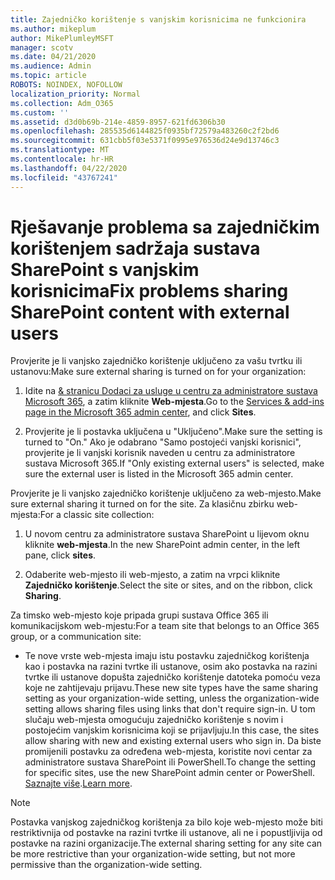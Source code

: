 ```yaml
---
title: Zajedničko korištenje s vanjskim korisnicima ne funkcionira
ms.author: mikeplum
author: MikePlumleyMSFT
manager: scotv
ms.date: 04/21/2020
ms.audience: Admin
ms.topic: article
ROBOTS: NOINDEX, NOFOLLOW
localization_priority: Normal
ms.collection: Adm_O365
ms.custom: ''
ms.assetid: d3d0b69b-214e-4859-8957-621fd6306b30
ms.openlocfilehash: 285535d6144825f0935bf72579a483260c2f2bd6
ms.sourcegitcommit: 631cbb5f03e5371f0995e976536d24e9d13746c3
ms.translationtype: MT
ms.contentlocale: hr-HR
ms.lasthandoff: 04/22/2020
ms.locfileid: "43767241"
---
```

# <a name="fix-problems-sharing-sharepoint-content-with-external-users"></a><span data-ttu-id="24b88-102">Rješavanje problema sa zajedničkim korištenjem sadržaja sustava SharePoint s vanjskim korisnicima</span><span class="sxs-lookup"><span data-stu-id="24b88-102">Fix problems sharing SharePoint content with external users</span></span>

<span data-ttu-id="24b88-103">Provjerite je li vanjsko zajedničko korištenje uključeno za vašu tvrtku ili ustanovu:</span><span class="sxs-lookup"><span data-stu-id="24b88-103">Make sure external sharing is turned on for your organization:</span></span>
  
1. <span data-ttu-id="24b88-104">Idite na [ &amp; stranicu Dodaci za usluge u centru za administratore sustava Microsoft 365](https://portal.office.com/adminportal/home#/Settings/ServicesAndAddIns), a zatim kliknite **Web-mjesta**.</span><span class="sxs-lookup"><span data-stu-id="24b88-104">Go to the [Services &amp; add-ins page in the Microsoft 365 admin center](https://portal.office.com/adminportal/home#/Settings/ServicesAndAddIns), and click **Sites**.</span></span>
    
2. <span data-ttu-id="24b88-105">Provjerite je li postavka uključena u "Uključeno".</span><span class="sxs-lookup"><span data-stu-id="24b88-105">Make sure the setting is turned to "On."</span></span> <span data-ttu-id="24b88-106">Ako je odabrano "Samo postojeći vanjski korisnici", provjerite je li vanjski korisnik naveden u centru za administratore sustava Microsoft 365.</span><span class="sxs-lookup"><span data-stu-id="24b88-106">If "Only existing external users" is selected, make sure the external user is listed in the Microsoft 365 admin center.</span></span>
    
<span data-ttu-id="24b88-107">Provjerite je li vanjsko zajedničko korištenje uključeno za web-mjesto.</span><span class="sxs-lookup"><span data-stu-id="24b88-107">Make sure external sharing it turned on for the site.</span></span> <span data-ttu-id="24b88-108">Za klasičnu zbirku web-mjesta:</span><span class="sxs-lookup"><span data-stu-id="24b88-108">For a classic site collection:</span></span>
  
1. <span data-ttu-id="24b88-109">U novom centru za administratore sustava SharePoint u lijevom oknu kliknite **web-mjesta**.</span><span class="sxs-lookup"><span data-stu-id="24b88-109">In the new SharePoint admin center, in the left pane, click **sites**.</span></span>
    
2. <span data-ttu-id="24b88-110">Odaberite web-mjesto ili web-mjesto, a zatim na vrpci kliknite **Zajedničko korištenje**.</span><span class="sxs-lookup"><span data-stu-id="24b88-110">Select the site or sites, and on the ribbon, click **Sharing**.</span></span>
    
<span data-ttu-id="24b88-111">Za timsko web-mjesto koje pripada grupi sustava Office 365 ili komunikacijskom web-mjestu:</span><span class="sxs-lookup"><span data-stu-id="24b88-111">For a team site that belongs to an Office 365 group, or a communication site:</span></span>
  
- <span data-ttu-id="24b88-112">Te nove vrste web-mjesta imaju istu postavku zajedničkog korištenja kao i postavka na razini tvrtke ili ustanove, osim ako postavka na razini tvrtke ili ustanove dopušta zajedničko korištenje datoteka pomoću veza koje ne zahtijevaju prijavu.</span><span class="sxs-lookup"><span data-stu-id="24b88-112">These new site types have the same sharing setting as your organization-wide setting, unless the organization-wide setting allows sharing files using links that don't require sign-in.</span></span> <span data-ttu-id="24b88-113">U tom slučaju web-mjesta omogućuju zajedničko korištenje s novim i postojećim vanjskim korisnicima koji se prijavljuju.</span><span class="sxs-lookup"><span data-stu-id="24b88-113">In this case, the sites allow sharing with new and existing external users who sign in.</span></span> <span data-ttu-id="24b88-114">Da biste promijenili postavku za određena web-mjesta, koristite novi centar za administratore sustava SharePoint ili PowerShell.</span><span class="sxs-lookup"><span data-stu-id="24b88-114">To change the setting for specific sites, use the new SharePoint admin center or PowerShell.</span></span> <span data-ttu-id="24b88-115">[Saznajte više](https://go.microsoft.com/fwlink/?linkid=871863).</span><span class="sxs-lookup"><span data-stu-id="24b88-115">[Learn more](https://go.microsoft.com/fwlink/?linkid=871863).</span></span>
    
> [!NOTE]
> <span data-ttu-id="24b88-116">Postavka vanjskog zajedničkog korištenja za bilo koje web-mjesto može biti restriktivnija od postavke na razini tvrtke ili ustanove, ali ne i popustljivija od postavke na razini organizacije.</span><span class="sxs-lookup"><span data-stu-id="24b88-116">The external sharing setting for any site can be more restrictive than your organization-wide setting, but not more permissive than the organization-wide setting.</span></span> 
  

